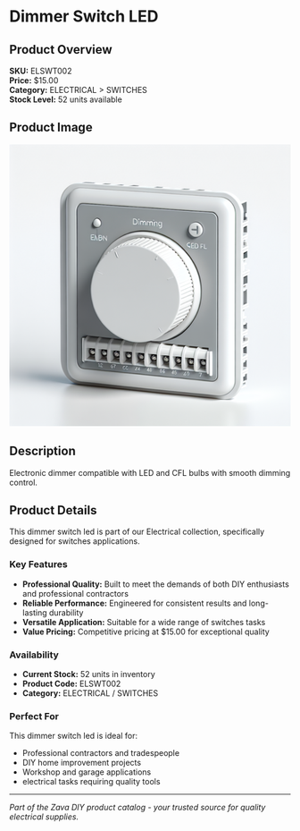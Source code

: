 # Dimmer Switch LED

## Product Overview

**SKU:** ELSWT002  
**Price:** $15.00  
**Category:** ELECTRICAL > SWITCHES  
**Stock Level:** 52 units available  

## Product Image

![Dimmer Switch LED](https://raw.githubusercontent.com/microsoft/ai-tour-26-zava-diy-dataset-plus-mcp/refs/heads/main/images/electrical_switches_dimmer_switch_led_20250620_205408.png)

## Description

Electronic dimmer compatible with LED and CFL bulbs with smooth dimming control.

## Product Details

This dimmer switch led is part of our Electrical collection, specifically designed for switches applications. 

### Key Features

- **Professional Quality:** Built to meet the demands of both DIY enthusiasts and professional contractors
- **Reliable Performance:** Engineered for consistent results and long-lasting durability
- **Versatile Application:** Suitable for a wide range of switches tasks
- **Value Pricing:** Competitive pricing at $15.00 for exceptional quality

### Availability

- **Current Stock:** 52 units in inventory
- **Product Code:** ELSWT002
- **Category:** ELECTRICAL / SWITCHES

### Perfect For

This dimmer switch led is ideal for:
- Professional contractors and tradespeople
- DIY home improvement projects  
- Workshop and garage applications
- electrical tasks requiring quality tools

---

*Part of the Zava DIY product catalog - your trusted source for quality electrical supplies.*
